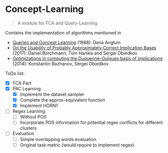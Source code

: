 # Concept-Learning
> A module for FCA and Query-Learning

Contains the implementation of algorithms mentioned in
  * [Queries and Concept Learning](https://link.springer.com/content/pdf/10.1023/A:1022821128753.pdf) (1988): Dana Angluin
  * [On the Usability of Probably Approximately Correct Implication Bases](https://arxiv.org/pdf/1701.00877.pdf) (2017): Daniel Borchmann, Tom Hanika and Sergei Obiedkov
  * [Optimizations in computing the Duquenne–Guigues
basis of implications](https://link.springer.com/content/pdf/10.1007%2Fs10472-013-9353-y.pdf) (2014): Konstantin Bazhanov, Sergei Obiedkov


ToDo list:
- [x] FCA Part
- [x] PAC Learning
  - [x] Implement the dataset sampler
  - [x] Complete the approx-equivalent function
  - [x] Implement HORN1
- [ ] Regex Learning
  - [ ] Without POS
  - [ ] Incorporate POS information for potential regex conflicts for different
        clusters
- [ ] Evaluation
  - [ ] Simple overlapping words evaluation
  - [ ] Original task metric (would require to implement regex)
